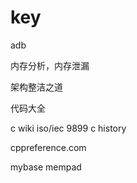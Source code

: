 # key

adb

内存分析，内存泄漏

架构整洁之道

代码大全

c wiki iso/iec 9899  c history

cppreference.com

mybase       mempad

